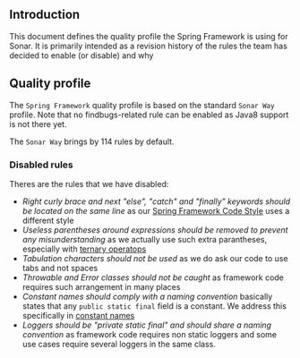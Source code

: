 ## Introduction

This document defines the quality profile the Spring Framework is using for Sonar. It is primarily intended as a revision history of the rules the team has decided to enable (or disable) and why

## Quality profile

The `Spring Framework` quality profile is based on the standard `Sonar Way` profile. Note that no findbugs-related rule can be enabled as Java8 support is not there yet.

The `Sonar Way` brings by 114 rules by default.

### Disabled rules

Theres are the rules that we have disabled:

* _Right curly brace and next "else", "catch" and "finally" keywords should be located on the same line_ as our [Spring Framework Code Style](https://github.com/spring-projects/spring-framework/wiki/Spring-Framework-Code-Style) uses a different style
* _Useless parentheses around expressions should be removed to prevent any misunderstanding_ as we actually use such extra parantheses, especially with [ternary operatops](https://github.com/spring-projects/spring-framework/wiki/Spring-Framework-Code-Style#ternary-operator)
* _Tabulation characters should not be used_ as we do ask our code to use tabs and not spaces
* _Throwable and Error classes should not be caught_ as framework code requires such arrangement in many places
* _Constant names should comply with a naming convention_ basically states that any `public static final` field is a constant. We address this specifically in [constant names](https://github.com/spring-projects/spring-framework/wiki/Spring-Framework-Code-Style#constant-names)
* _Loggers should be "private static final" and should share a naming convention_ as framework code requires non static loggers and some use cases require several loggers in the same class.